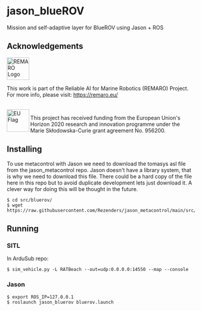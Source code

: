 # jason_blueROV
Mission and self-adaptive layer for BlueROV using Jason + ROS

## Acknowledgements

<a href="https://remaro.eu/">
    <img height="60" alt="REMARO Logo" src="https://remaro.eu/wp-content/uploads/2020/09/remaro1-right-1024.png">
</a>

This work is part of the Reliable AI for Marine Robotics (REMARO) Project. For more info, please visit: <a href="https://remaro.eu/">https://remaro.eu/

<br>

<a href="https://research-and-innovation.ec.europa.eu/funding/funding-opportunities/funding-programmes-and-open-calls/horizon-2020_en">
    <img align="left" height="60" alt="EU Flag" src="https://remaro.eu/wp-content/uploads/2020/09/flag_yellow_low.jpg">
</a>

This project has received funding from the European Union's Horizon 2020 research and innovation programme under the Marie Skłodowska-Curie grant agreement No. 956200.

## Installing

To use metacontrol with Jason we need to download the tomasys asl file from the
jason_metacontrol repo. Jason doesn't have a library system, that is why we
need to download this file. There could be a hard copy of the file here in this
repo but to avoid duplicate development lets just download it. A clever way for
doing this will be thought in the future.

```
$ cd src/bluerov/
$ wget https://raw.githubusercontent.com/Rezenders/jason_metacontrol/main/src/mros/tomasys.asl
```

## Running

### SITL
In ArduSub repo:
```
$ sim_vehicle.py -L RATBeach --out=udp:0.0.0.0:14550 --map --console
```

### Jason

```
$ export ROS_IP=127.0.0.1
$ roslaunch jason_bluerov bluerov.launch
```
